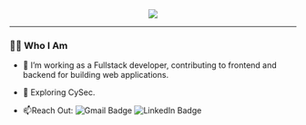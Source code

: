 <div id="header" align="center">
  <img src="https://media.giphy.com/media/qgQUggAC3Pfv687qPC/giphy.gif" />
</div>

---

### :man_technologist: Who I Am
- :telescope: I’m working as a Fullstack developer, contributing to frontend and backend for building web applications.

- :seedling: Exploring CySec.

- :mailbox:Reach Out: ![Gmail Badge](https://img.shields.io/badge/Gmail-D14836?style=for-the-badge&logo=gmail&logoColor=white) ![LinkedIn Badge](https://img.shields.io/badge/LinkedIn-0077B5?style=for-the-badge&logo=linkedin&logoColor=white)
